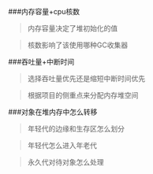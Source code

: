 
###内存容量+cpu核数
>内存容量决定了堆初始化的值

>核数影响了该使用哪种GC收集器

###吞吐量+中断时间
>选择吞吐量优先还是缩短中断时间优先

>根据项目的侧重点来分配内存堆空间

###对象在堆内存中怎么转移
>年轻代的边缘和生存区怎么划分

>年轻代怎么进入年老代

>永久代对待对象怎么处理

